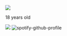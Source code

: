 ![](https://komarev.com/ghpvc/?username=yaorijuana&color=000000&label=witnesses&base=1000) 

18 years old

![](https://71781816.carrd.co/assets/images/image11.jpg?v=cb657133)
![spotify-github-profile](https://spotify-github-profile.kittinanx.com/api/view?uid=31ras742ipljomjwo7h6ikzmc2wu&cover_image=true&theme=natemoo-re&show_offline=false&background_color=ffffff&interchange=false&bar_color=53b14f&bar_color_cover=true)
